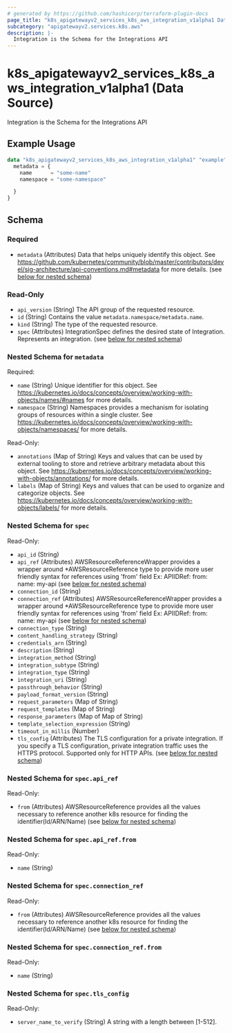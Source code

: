 ```yaml
---
# generated by https://github.com/hashicorp/terraform-plugin-docs
page_title: "k8s_apigatewayv2_services_k8s_aws_integration_v1alpha1 Data Source - terraform-provider-k8s"
subcategory: "apigatewayv2.services.k8s.aws"
description: |-
  Integration is the Schema for the Integrations API
---
```


# k8s_apigatewayv2_services_k8s_aws_integration_v1alpha1 (Data Source)

Integration is the Schema for the Integrations API

## Example Usage

```terraform
data "k8s_apigatewayv2_services_k8s_aws_integration_v1alpha1" "example" {
  metadata = {
    name      = "some-name"
    namespace = "some-namespace"

  }
}
```

<!-- schema generated by tfplugindocs -->
## Schema

### Required

- `metadata` (Attributes) Data that helps uniquely identify this object. See https://github.com/kubernetes/community/blob/master/contributors/devel/sig-architecture/api-conventions.md#metadata for more details. (see [below for nested schema](#nestedatt--metadata))

### Read-Only

- `api_version` (String) The API group of the requested resource.
- `id` (String) Contains the value `metadata.namespace/metadata.name`.
- `kind` (String) The type of the requested resource.
- `spec` (Attributes) IntegrationSpec defines the desired state of Integration.  Represents an integration. (see [below for nested schema](#nestedatt--spec))

<a id="nestedatt--metadata"></a>
### Nested Schema for `metadata`

Required:

- `name` (String) Unique identifier for this object. See https://kubernetes.io/docs/concepts/overview/working-with-objects/names/#names for more details.
- `namespace` (String) Namespaces provides a mechanism for isolating groups of resources within a single cluster. See https://kubernetes.io/docs/concepts/overview/working-with-objects/namespaces/ for more details.

Read-Only:

- `annotations` (Map of String) Keys and values that can be used by external tooling to store and retrieve arbitrary metadata about this object. See https://kubernetes.io/docs/concepts/overview/working-with-objects/annotations/ for more details.
- `labels` (Map of String) Keys and values that can be used to organize and categorize objects. See https://kubernetes.io/docs/concepts/overview/working-with-objects/labels/ for more details.


<a id="nestedatt--spec"></a>
### Nested Schema for `spec`

Read-Only:

- `api_id` (String)
- `api_ref` (Attributes) AWSResourceReferenceWrapper provides a wrapper around *AWSResourceReference type to provide more user friendly syntax for references using 'from' field Ex: APIIDRef:  from: name: my-api (see [below for nested schema](#nestedatt--spec--api_ref))
- `connection_id` (String)
- `connection_ref` (Attributes) AWSResourceReferenceWrapper provides a wrapper around *AWSResourceReference type to provide more user friendly syntax for references using 'from' field Ex: APIIDRef:  from: name: my-api (see [below for nested schema](#nestedatt--spec--connection_ref))
- `connection_type` (String)
- `content_handling_strategy` (String)
- `credentials_arn` (String)
- `description` (String)
- `integration_method` (String)
- `integration_subtype` (String)
- `integration_type` (String)
- `integration_uri` (String)
- `passthrough_behavior` (String)
- `payload_format_version` (String)
- `request_parameters` (Map of String)
- `request_templates` (Map of String)
- `response_parameters` (Map of Map of String)
- `template_selection_expression` (String)
- `timeout_in_millis` (Number)
- `tls_config` (Attributes) The TLS configuration for a private integration. If you specify a TLS configuration, private integration traffic uses the HTTPS protocol. Supported only for HTTP APIs. (see [below for nested schema](#nestedatt--spec--tls_config))

<a id="nestedatt--spec--api_ref"></a>
### Nested Schema for `spec.api_ref`

Read-Only:

- `from` (Attributes) AWSResourceReference provides all the values necessary to reference another k8s resource for finding the identifier(Id/ARN/Name) (see [below for nested schema](#nestedatt--spec--api_ref--from))

<a id="nestedatt--spec--api_ref--from"></a>
### Nested Schema for `spec.api_ref.from`

Read-Only:

- `name` (String)



<a id="nestedatt--spec--connection_ref"></a>
### Nested Schema for `spec.connection_ref`

Read-Only:

- `from` (Attributes) AWSResourceReference provides all the values necessary to reference another k8s resource for finding the identifier(Id/ARN/Name) (see [below for nested schema](#nestedatt--spec--connection_ref--from))

<a id="nestedatt--spec--connection_ref--from"></a>
### Nested Schema for `spec.connection_ref.from`

Read-Only:

- `name` (String)



<a id="nestedatt--spec--tls_config"></a>
### Nested Schema for `spec.tls_config`

Read-Only:

- `server_name_to_verify` (String) A string with a length between [1-512].
